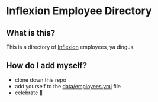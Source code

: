 # Inflexion Employee Directory

## What is this?

This is a directory of [Inflexion](inflexioninteractive.com) employees, ya dingus.

## How do I add myself?

- clone down this repo
- add yourself to the [data/employees.yml]() file
- celebrate :tada:
